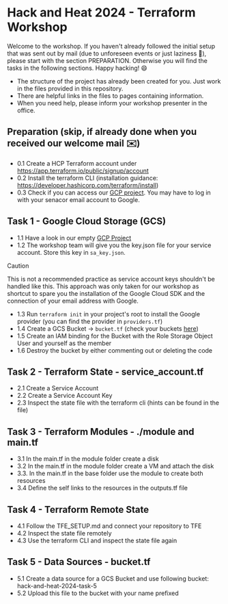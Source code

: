 # Hack and Heat 2024 - Terraform Workshop

Welcome to the workshop. If you haven't already followed the initial setup that was sent out by mail (due to unforeseen events or just laziness 🦥), please start with the section PREPARATION. Otherwise you will find the tasks in the following sections. Happy hacking! 😄

- The structure of the project has already been created for you. Just work in the files provided in this repository. 
- There are helpful links in the files to pages containing information.
- When you need help, please inform your workshop presenter in the office.

## Preparation (skip, if already done when you received our welcome mail ✉️)
- 0.1 Create a HCP Terraform account under https://app.terraform.io/public/signup/account
- 0.2 Install the terraform CLI (installation guidance: https://developer.hashicorp.com/terraform/install)
- 0.3 Check if you can access our [GCP project](https://console.cloud.google.com/welcome?project=senacor-hack-and-heat-2024). You may have to log in with your senacor email account to Google.

## Task 1 - Google Cloud Storage (GCS)
- 1.1 Have a look in our empty [GCP Project](https://console.cloud.google.com/welcome?project=senacor-hack-and-heat-2024)
- 1.2 The workshop team will give you the key.json file for your service account. Store this key in `sa_key.json`.
> [!CAUTION]
> This is not a recommended practice as service account keys shouldn't be handled like this. This approach was only taken for our workshop as shortcut to spare you the installation of the Google Cloud SDK and the connection of your email address with Google.
- 1.3 Run `terraform init` in your project's root to install the Google provider (you can find the provider in `providers.tf`)
- 1.4 Create a GCS Bucket -> `bucket.tf` (check your buckets [here](https://console.cloud.google.com/storage/browser?referrer=search&project=senacor-hack-and-heat-2024&prefix=&forceOnBucketsSortingFiltering=true))
- 1.5 Create an IAM binding for the Bucket with the Role Storage Object User and yourself as the member
- 1.6 Destroy the bucket by either commenting out or deleting the code

## Task 2 - Terraform State - service_account.tf
- 2.1 Create a Service Account
- 2.2 Create a Service Account Key
- 2.3 Inspect the state file with the terraform cli (hints can be found in the file)

## Task 3 - Terraform Modules - ./module and main.tf
- 3.1 In the main.tf in the module folder create a disk
- 3.2 In the main.tf in the module folder create a VM and attach the disk
- 3.3. In the main.tf in the base folder use the module to create both resources
- 3.4 Define the self links to the resources in the outputs.tf file
  
## Task 4 - Terraform Remote State
- 4.1 Follow the TFE_SETUP.md and connect your repository to TFE
- 4.2 Inspect the state file remotely
- 4.3 Use the terraform CLI and inspect the state file again
  
## Task 5 - Data Sources - bucket.tf
- 5.1 Create a data source for a GCS Bucket and use following bucket: hack-and-heat-2024-task-5
- 5.2 Upload this file to the bucket with your name prefixed
